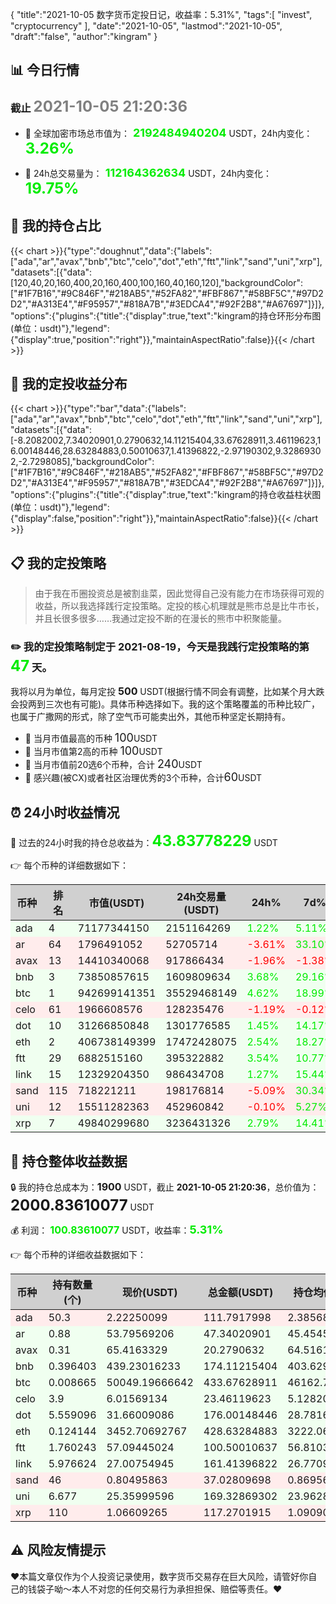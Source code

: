 {
"title":"2021-10-05 数字货币定投日记，收益率：5.31%",
"tags":[
"invest",
"cryptocurrency"
],
"date":"2021-10-05",
"lastmod":"2021-10-05",
"draft":"false",
"author":"kingram"
}

##  📊 今日行情
### 截止 <font color=grey size=5 >**2021-10-05 21:20:36**</font>
- 🍖 全球加密市场总市值为：<font color=#00EC00 size=4 > **2192484940204**</font> USDT，24h内变化：<font color=#00EC00 size=5 > **3.26%**</font>

- 🍤 24h总交易量为：<font color=#00EC00 size=4 > **112164362634**</font> USDT，24h内变化：<font color=#00EC00 size=5 > **19.75%**</font>

## 🎨 我的持仓占比
{{< chart >}}{"type":"doughnut","data":{"labels":["ada","ar","avax","bnb","btc","celo","dot","eth","ftt","link","sand","uni","xrp"],"datasets":[{"data":[120,40,20,160,400,20,160,400,100,160,40,160,120],"backgroundColor":["#1F7B16","#9C846F","#218AB5","#52FA82","#FBF867","#58BF5C","#97D2D2","#A313E4","#F95957","#818A7B","#3EDCA4","#92F2B8","#A67697"]}]},"options":{"plugins":{"title":{"display":true,"text":"kingram的持仓环形分布图(单位：usdt)"},"legend":{"display":true,"position":"right"}},"maintainAspectRatio":false}}{{< /chart >}}

## 🍺 我的定投收益分布
{{< chart >}}{"type":"bar","data":{"labels":["ada","ar","avax","bnb","btc","celo","dot","eth","ftt","link","sand","uni","xrp"],"datasets":[{"data":[-8.2082002,7.34020901,0.2790632,14.11215404,33.67628911,3.46119623,16.00148446,28.63284883,0.50010637,1.41396822,-2.97190302,9.32869302,-2.7298085],"backgroundColor":["#1F7B16","#9C846F","#218AB5","#52FA82","#FBF867","#58BF5C","#97D2D2","#A313E4","#F95957","#818A7B","#3EDCA4","#92F2B8","#A67697"]}]},"options":{"plugins":{"title":{"display":true,"text":"kingram的持仓收益柱状图(单位：usdt)"},"legend":{"display":false,"position":"right"}},"maintainAspectRatio":false}}{{< /chart >}}

## 📋 我的定投策略

> 由于我在币圈投资总是被割韭菜，因此觉得自己没有能力在市场获得可观的收益，所以我选择践行定投策略。定投的核心机理就是熊市总是比牛市长，并且长很多很多……我通过定投不断的在漫长的熊市中积聚能量。

### ✏️ 我的定投策略制定于 **2021-08-19**，今天是我践行定投策略的第<font color=#00EC00 size=5 > **47**</font> 天。
我将以月为单位，每月定投 <font size=3 ><strong> 500 </strong></font> USDT(根据行情不同会有调整，比如某个月大跌会投两到三次也有可能)。具体币种选择如下。我的这个策略覆盖的币种比较广，也属于广撒网的形式，除了空气币可能卖出外，其他币种坚定长期持有。

- 🥇 当月市值最高的币种 <font size=4 >100</font>USDT
- 🥈 当月市值第2高的币种 <font size=4 >100</font>USDT
- 🥉 当月市值前20选6个币种，合计 <font size=4 >240</font>USDT
- 🏅 感兴趣(被CX)或者社区治理优秀的3个币种，合计<font size=4 >60</font>USDT

## ⏰ 24小时收益情况
📌 过去的24小时我的持仓总收益为：<font color=#00EC00 size=5 >**43.83778229**</font> USDT

👉 每个币种的详细数据如下：
<table>
    <thead><tr bgcolor="#d0d0d0" ><th>币种</th><th>排名</th><th>市值(USDT)</th><th>24h交易量(USDT)</th><th>24h%</th><th>7d%</th><th>24h收益</th></tr></thead>
    <tbody>
    <tr>
        <td bgcolor=#F0FFF0>ada</td>
        <td bgcolor=#F0FFF0>4</td>
        <td bgcolor=#F0FFF0>71177344150</td>
        <td bgcolor=#F0FFF0>2151164269</td>
        <td bgcolor=#F0FFF0><font color=#00EC00>1.22%</font></td>
        <td bgcolor=#F0FFF0><font color=#00EC00>5.11%</font></td>
        <td bgcolor=#F0FFF0><font color=#00EC00 size=3 ><strong>1.3502344</strong></font></td>
    </tr>
    <tr>
        <td bgcolor=#FFECEC>ar</td>
        <td bgcolor=#FFECEC>64</td>
        <td bgcolor=#FFECEC>1796491052</td>
        <td bgcolor=#FFECEC>52705714</td>
        <td bgcolor=#FFECEC><font color=#FF0000>-3.61%</font></td>
        <td bgcolor=#FFECEC><font color=#00EC00>33.10%</font></td>
        <td bgcolor=#FFECEC><font color=#FF0000 size=3 ><strong>-1.77310011</strong></font></td>
    </tr>
    <tr>
        <td bgcolor=#FFECEC>avax</td>
        <td bgcolor=#FFECEC>13</td>
        <td bgcolor=#FFECEC>14410340068</td>
        <td bgcolor=#FFECEC>917866434</td>
        <td bgcolor=#FFECEC><font color=#FF0000>-1.96%</font></td>
        <td bgcolor=#FFECEC><font color=#FF0000>-1.38%</font></td>
        <td bgcolor=#FFECEC><font color=#FF0000 size=3 ><strong>-0.40459898</strong></font></td>
    </tr>
    <tr>
        <td bgcolor=#F0FFF0>bnb</td>
        <td bgcolor=#F0FFF0>3</td>
        <td bgcolor=#F0FFF0>73850857615</td>
        <td bgcolor=#F0FFF0>1609809634</td>
        <td bgcolor=#F0FFF0><font color=#00EC00>3.68%</font></td>
        <td bgcolor=#F0FFF0><font color=#00EC00>29.16%</font></td>
        <td bgcolor=#F0FFF0><font color=#00EC00 size=3 ><strong>6.18406396</strong></font></td>
    </tr>
    <tr>
        <td bgcolor=#F0FFF0>btc</td>
        <td bgcolor=#F0FFF0>1</td>
        <td bgcolor=#F0FFF0>942699141351</td>
        <td bgcolor=#F0FFF0>35529468149</td>
        <td bgcolor=#F0FFF0><font color=#00EC00>4.62%</font></td>
        <td bgcolor=#F0FFF0><font color=#00EC00>18.99%</font></td>
        <td bgcolor=#F0FFF0><font color=#00EC00 size=3 ><strong>19.16422679</strong></font></td>
    </tr>
    <tr>
        <td bgcolor=#FFECEC>celo</td>
        <td bgcolor=#FFECEC>61</td>
        <td bgcolor=#FFECEC>1966608576</td>
        <td bgcolor=#FFECEC>128235476</td>
        <td bgcolor=#FFECEC><font color=#FF0000>-1.19%</font></td>
        <td bgcolor=#FFECEC><font color=#FF0000>-0.12%</font></td>
        <td bgcolor=#FFECEC><font color=#FF0000 size=3 ><strong>-0.28263379</strong></font></td>
    </tr>
    <tr>
        <td bgcolor=#F0FFF0>dot</td>
        <td bgcolor=#F0FFF0>10</td>
        <td bgcolor=#F0FFF0>31266850848</td>
        <td bgcolor=#F0FFF0>1301776585</td>
        <td bgcolor=#F0FFF0><font color=#00EC00>1.45%</font></td>
        <td bgcolor=#F0FFF0><font color=#00EC00>14.17%</font></td>
        <td bgcolor=#F0FFF0><font color=#00EC00 size=3 ><strong>2.50914233</strong></font></td>
    </tr>
    <tr>
        <td bgcolor=#F0FFF0>eth</td>
        <td bgcolor=#F0FFF0>2</td>
        <td bgcolor=#F0FFF0>406738149399</td>
        <td bgcolor=#F0FFF0>17472428075</td>
        <td bgcolor=#F0FFF0><font color=#00EC00>2.54%</font></td>
        <td bgcolor=#F0FFF0><font color=#00EC00>18.27%</font></td>
        <td bgcolor=#F0FFF0><font color=#00EC00 size=3 ><strong>10.60226935</strong></font></td>
    </tr>
    <tr>
        <td bgcolor=#F0FFF0>ftt</td>
        <td bgcolor=#F0FFF0>29</td>
        <td bgcolor=#F0FFF0>6882515160</td>
        <td bgcolor=#F0FFF0>395322882</td>
        <td bgcolor=#F0FFF0><font color=#00EC00>3.54%</font></td>
        <td bgcolor=#F0FFF0><font color=#00EC00>10.77%</font></td>
        <td bgcolor=#F0FFF0><font color=#00EC00 size=3 ><strong>3.43707968</strong></font></td>
    </tr>
    <tr>
        <td bgcolor=#F0FFF0>link</td>
        <td bgcolor=#F0FFF0>15</td>
        <td bgcolor=#F0FFF0>12329204350</td>
        <td bgcolor=#F0FFF0>986434708</td>
        <td bgcolor=#F0FFF0><font color=#00EC00>1.27%</font></td>
        <td bgcolor=#F0FFF0><font color=#00EC00>15.44%</font></td>
        <td bgcolor=#F0FFF0><font color=#00EC00 size=3 ><strong>2.0175617</strong></font></td>
    </tr>
    <tr>
        <td bgcolor=#FFECEC>sand</td>
        <td bgcolor=#FFECEC>115</td>
        <td bgcolor=#FFECEC>718221211</td>
        <td bgcolor=#FFECEC>198176814</td>
        <td bgcolor=#FFECEC><font color=#FF0000>-5.09%</font></td>
        <td bgcolor=#FFECEC><font color=#00EC00>30.34%</font></td>
        <td bgcolor=#FFECEC><font color=#FF0000 size=3 ><strong>-1.98376151</strong></font></td>
    </tr>
    <tr>
        <td bgcolor=#FFECEC>uni</td>
        <td bgcolor=#FFECEC>12</td>
        <td bgcolor=#FFECEC>15511282363</td>
        <td bgcolor=#FFECEC>452960842</td>
        <td bgcolor=#FFECEC><font color=#FF0000>-0.10%</font></td>
        <td bgcolor=#FFECEC><font color=#00EC00>5.27%</font></td>
        <td bgcolor=#FFECEC><font color=#FF0000 size=3 ><strong>-0.16842895</strong></font></td>
    </tr>
    <tr>
        <td bgcolor=#F0FFF0>xrp</td>
        <td bgcolor=#F0FFF0>7</td>
        <td bgcolor=#F0FFF0>49840299680</td>
        <td bgcolor=#F0FFF0>3236431326</td>
        <td bgcolor=#F0FFF0><font color=#00EC00>2.79%</font></td>
        <td bgcolor=#F0FFF0><font color=#00EC00>14.41%</font></td>
        <td bgcolor=#F0FFF0><font color=#00EC00 size=3 ><strong>3.18572742</strong></font></td>
    </tr>
    </tbody>
</table>

## 🎯 持仓整体收益数据

🔒 我的持仓总成本为：<font size=3 >**1900**</font> USDT，截止 **2021-10-05 21:20:36**，总价值为：<font  size=5 >**2000.83610077**</font> USDT

💰 利润： <font color=#00EC00 size=3 >**100.83610077**</font> USDT，收益率：<font color=#00EC00 size=4 >**5.31%**</font>

👉 每个币种的详细收益数据如下：

<table>
    <thead><tr bgcolor="#d0d0d0" ><th>币种</th><th>持有数量(个)</th><th>现价(USDT)</th><th>总金额(USDT)</th><th>持仓均价(USDT)</th><th>成本(USDT)</th><th>利润(USDT)</th><th>收益率</th></tr></thead>
    <tbody>
    <tr>
        <td bgcolor=#FFECEC>ada</td>
        <td bgcolor=#FFECEC>50.3</td>
        <td bgcolor=#FFECEC>2.22250099</td>
        <td bgcolor=#FFECEC>111.7917998</td>
        <td bgcolor=#FFECEC>2.38568588</td>
        <td bgcolor=#FFECEC>120</td>
        <td bgcolor=#FFECEC>-8.2082002</td>
        <td bgcolor=#FFECEC><font color=#FF0000 size=3 ><strong>-6.84%</strong></font></td>
    </tr>
    <tr>
        <td bgcolor=#F0FFF0>ar</td>
        <td bgcolor=#F0FFF0>0.88</td>
        <td bgcolor=#F0FFF0>53.79569206</td>
        <td bgcolor=#F0FFF0>47.34020901</td>
        <td bgcolor=#F0FFF0>45.45454545</td>
        <td bgcolor=#F0FFF0>40</td>
        <td bgcolor=#F0FFF0>7.34020901</td>
        <td bgcolor=#F0FFF0><font color=#00EC00 size=3 ><strong>18.35%</strong></font></td>
    </tr>
    <tr>
        <td bgcolor=#F0FFF0>avax</td>
        <td bgcolor=#F0FFF0>0.31</td>
        <td bgcolor=#F0FFF0>65.4163329</td>
        <td bgcolor=#F0FFF0>20.2790632</td>
        <td bgcolor=#F0FFF0>64.51612903</td>
        <td bgcolor=#F0FFF0>20</td>
        <td bgcolor=#F0FFF0>0.2790632</td>
        <td bgcolor=#F0FFF0><font color=#00EC00 size=3 ><strong>1.40%</strong></font></td>
    </tr>
    <tr>
        <td bgcolor=#F0FFF0>bnb</td>
        <td bgcolor=#F0FFF0>0.396403</td>
        <td bgcolor=#F0FFF0>439.23016233</td>
        <td bgcolor=#F0FFF0>174.11215404</td>
        <td bgcolor=#F0FFF0>403.62963953</td>
        <td bgcolor=#F0FFF0>160</td>
        <td bgcolor=#F0FFF0>14.11215404</td>
        <td bgcolor=#F0FFF0><font color=#00EC00 size=3 ><strong>8.82%</strong></font></td>
    </tr>
    <tr>
        <td bgcolor=#F0FFF0>btc</td>
        <td bgcolor=#F0FFF0>0.008665</td>
        <td bgcolor=#F0FFF0>50049.19666642</td>
        <td bgcolor=#F0FFF0>433.67628911</td>
        <td bgcolor=#F0FFF0>46162.72360069</td>
        <td bgcolor=#F0FFF0>400</td>
        <td bgcolor=#F0FFF0>33.67628911</td>
        <td bgcolor=#F0FFF0><font color=#00EC00 size=3 ><strong>8.42%</strong></font></td>
    </tr>
    <tr>
        <td bgcolor=#F0FFF0>celo</td>
        <td bgcolor=#F0FFF0>3.9</td>
        <td bgcolor=#F0FFF0>6.01569134</td>
        <td bgcolor=#F0FFF0>23.46119623</td>
        <td bgcolor=#F0FFF0>5.12820513</td>
        <td bgcolor=#F0FFF0>20</td>
        <td bgcolor=#F0FFF0>3.46119623</td>
        <td bgcolor=#F0FFF0><font color=#00EC00 size=3 ><strong>17.31%</strong></font></td>
    </tr>
    <tr>
        <td bgcolor=#F0FFF0>dot</td>
        <td bgcolor=#F0FFF0>5.559096</td>
        <td bgcolor=#F0FFF0>31.66009086</td>
        <td bgcolor=#F0FFF0>176.00148446</td>
        <td bgcolor=#F0FFF0>28.78165802</td>
        <td bgcolor=#F0FFF0>160</td>
        <td bgcolor=#F0FFF0>16.00148446</td>
        <td bgcolor=#F0FFF0><font color=#00EC00 size=3 ><strong>10.00%</strong></font></td>
    </tr>
    <tr>
        <td bgcolor=#F0FFF0>eth</td>
        <td bgcolor=#F0FFF0>0.124144</td>
        <td bgcolor=#F0FFF0>3452.70692767</td>
        <td bgcolor=#F0FFF0>428.63284883</td>
        <td bgcolor=#F0FFF0>3222.06469906</td>
        <td bgcolor=#F0FFF0>400</td>
        <td bgcolor=#F0FFF0>28.63284883</td>
        <td bgcolor=#F0FFF0><font color=#00EC00 size=3 ><strong>7.16%</strong></font></td>
    </tr>
    <tr>
        <td bgcolor=#F0FFF0>ftt</td>
        <td bgcolor=#F0FFF0>1.760243</td>
        <td bgcolor=#F0FFF0>57.09445024</td>
        <td bgcolor=#F0FFF0>100.50010637</td>
        <td bgcolor=#F0FFF0>56.81033812</td>
        <td bgcolor=#F0FFF0>100</td>
        <td bgcolor=#F0FFF0>0.50010637</td>
        <td bgcolor=#F0FFF0><font color=#00EC00 size=3 ><strong>0.50%</strong></font></td>
    </tr>
    <tr>
        <td bgcolor=#F0FFF0>link</td>
        <td bgcolor=#F0FFF0>5.976624</td>
        <td bgcolor=#F0FFF0>27.00754945</td>
        <td bgcolor=#F0FFF0>161.41396822</td>
        <td bgcolor=#F0FFF0>26.77096635</td>
        <td bgcolor=#F0FFF0>160</td>
        <td bgcolor=#F0FFF0>1.41396822</td>
        <td bgcolor=#F0FFF0><font color=#00EC00 size=3 ><strong>0.88%</strong></font></td>
    </tr>
    <tr>
        <td bgcolor=#FFECEC>sand</td>
        <td bgcolor=#FFECEC>46</td>
        <td bgcolor=#FFECEC>0.80495863</td>
        <td bgcolor=#FFECEC>37.02809698</td>
        <td bgcolor=#FFECEC>0.86956522</td>
        <td bgcolor=#FFECEC>40</td>
        <td bgcolor=#FFECEC>-2.97190302</td>
        <td bgcolor=#FFECEC><font color=#FF0000 size=3 ><strong>-7.43%</strong></font></td>
    </tr>
    <tr>
        <td bgcolor=#F0FFF0>uni</td>
        <td bgcolor=#F0FFF0>6.677</td>
        <td bgcolor=#F0FFF0>25.35999596</td>
        <td bgcolor=#F0FFF0>169.32869302</td>
        <td bgcolor=#F0FFF0>23.96285757</td>
        <td bgcolor=#F0FFF0>160</td>
        <td bgcolor=#F0FFF0>9.32869302</td>
        <td bgcolor=#F0FFF0><font color=#00EC00 size=3 ><strong>5.83%</strong></font></td>
    </tr>
    <tr>
        <td bgcolor=#FFECEC>xrp</td>
        <td bgcolor=#FFECEC>110</td>
        <td bgcolor=#FFECEC>1.06609265</td>
        <td bgcolor=#FFECEC>117.2701915</td>
        <td bgcolor=#FFECEC>1.09090909</td>
        <td bgcolor=#FFECEC>120</td>
        <td bgcolor=#FFECEC>-2.7298085</td>
        <td bgcolor=#FFECEC><font color=#FF0000 size=3 ><strong>-2.27%</strong></font></td>
    </tr>
    </tbody>
</table>

## ⚠️ 风险友情提示
❤️本篇文章仅作为个人投资记录使用，数字货币交易存在巨大风险，请管好你自己的钱袋子呦～本人不对您的任何交易行为承担担保、赔偿等责任。❤️